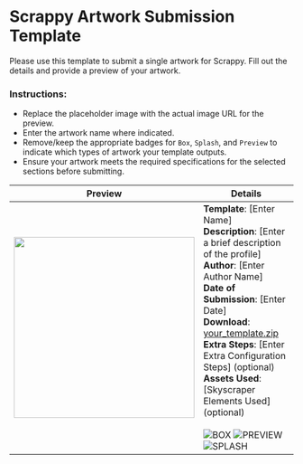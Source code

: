 # Scrappy Artwork Submission Template

Please use this template to submit a single artwork for Scrappy. Fill out the details and provide a preview of your artwork.

### Instructions:
- Replace the placeholder image with the actual image URL for the preview.
- Enter the artwork name where indicated.
- Remove/keep the appropriate badges for `Box`, `Splash`, and `Preview` to indicate which types of artwork your template outputs.
- Ensure your artwork meets the required specifications for the selected sections before submitting.

| **Preview** | **Details** |
|-------------|-------------|
| <img src="https://placehold.co/640x480" width="320"> | **Template**: [Enter Name] <br> **Description**: [Enter a brief description of the profile] <br> **Author**: [Enter Author Name] <br> **Date of Submission**: [Enter Date] <br> **Download**: [your_template.zip](files/your_template.zip) <br> **Extra Steps**: [Enter Extra Configuration Steps] (optional) <br> **Assets Used**: [Skyscraper Elements Used] (optional) <br><br> ![BOX](https://img.shields.io/static/v1?label=&message=BOX&color=%23EDD113&style=for-the-badge) ![PREVIEW](https://img.shields.io/static/v1?label=&message=PREVIEW&color=%23EDD113&style=for-the-badge) ![SPLASH](https://img.shields.io/static/v1?label=&message=SPLASH&color=%23EDD113&style=for-the-badge) <br> |
